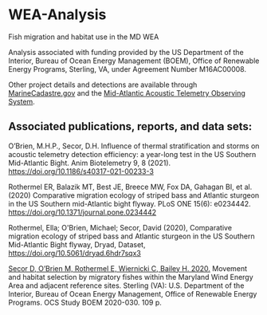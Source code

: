 # WEA-Analysis
Fish migration and habitat use in the MD WEA

Analysis associated with funding provided by the US Department of the Interior, Bureau of Ocean Energy Management (BOEM), Office of Renewable Energy Programs, Sterling, VA, under Agreement Number M16AC00008.

Other project details and detections are available through [MarineCadastre.gov](https://marinecadastre.gov/espis/#/search/study/100109) and the [Mid-Atlantic Acoustic Telemetry Observing System](https://matos.asascience.com/project/detail/60).

## Associated publications, reports, and data sets:

O’Brien, M.H.P., Secor, D.H. Influence of thermal stratification and storms on acoustic telemetry detection efficiency: a year-long test in the US Southern Mid-Atlantic Bight. Anim Biotelemetry 9, 8 (2021). https://doi.org/10.1186/s40317-021-00233-3

Rothermel ER, Balazik MT, Best JE, Breece MW, Fox DA, Gahagan BI, et al. (2020) Comparative migration ecology of striped bass and Atlantic sturgeon in the US Southern mid-Atlantic bight flyway. PLoS ONE 15(6): e0234442. https://doi.org/10.1371/journal.pone.0234442

Rothermel, Ella; O'Brien, Michael; Secor, David (2020), Comparative migration ecology of striped bass and Atlantic sturgeon in the US Southern Mid-Atlantic Bight flyway, Dryad, Dataset, https://doi.org/10.5061/dryad.6hdr7sqx3

[Secor D, O’Brien M, Rothermel E, Wiernicki C, Bailey H. 2020.](https://espis.boem.gov/final%20reports/BOEM_2020-030.pdf) Movement and habitat selection by
migratory fishes within the Maryland Wind Energy Area and adjacent reference sites. Sterling
(VA): U.S. Department of the Interior, Bureau of Ocean Energy Management, Office of
Renewable Energy Programs. OCS Study BOEM 2020-030. 109 p.
